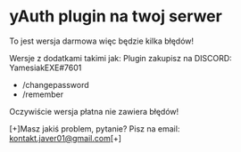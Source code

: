 # yAuth plugin na twoj serwer
To jest wersja darmowa więc będzie kilka błędów!


Wersje z dodatkami takimi jak:
Plugin zakupisz na DISCORD: YamesiakEXE#7601

- /changepassword
- /remember

Oczywiście wersja płatna nie zawiera błędów!


[+]Masz jakiś problem, pytanie? Pisz na email: kontakt.javer01@gmail.com[+]
